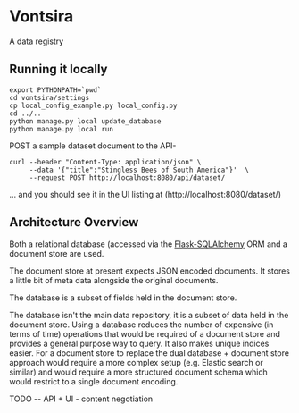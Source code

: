 # Vontsira
A data registry


## Running it locally

```shell
export PYTHONPATH=`pwd`
cd vontsira/settings
cp local_config_example.py local_config.py
cd ../..
python manage.py local update_database
python manage.py local run
```

POST a sample dataset document to the API-
```shell
curl --header "Content-Type: application/json" \
     --data '{"title":"Stingless Bees of South America"}'  \
     --request POST http://localhost:8080/api/dataset/
```

... and you should see it in the UI listing at (http://localhost:8080/dataset/)

## Architecture Overview

Both a relational database (accessed via the [Flask-SQLAlchemy](https://flask-sqlalchemy.palletsprojects.com/en/2.x/) ORM and a document store are used.

The document store at present expects JSON encoded documents. It stores a little bit of meta data alongside the original documents.

The database is a subset of fields held in the document store.

The database isn't the main data repository, it is a subset of data held in the document store. Using a database reduces the number of expensive (in terms of time) operations that would be required of a document store and provides a general purpose way to query. It also makes unique indices easier. For a document store to replace the dual database + document store approach would require a more complex setup (e.g. Elastic search or similar) and would require a more structured document schema which would restrict to a single document encoding.

TODO -- API + UI -  content negotiation